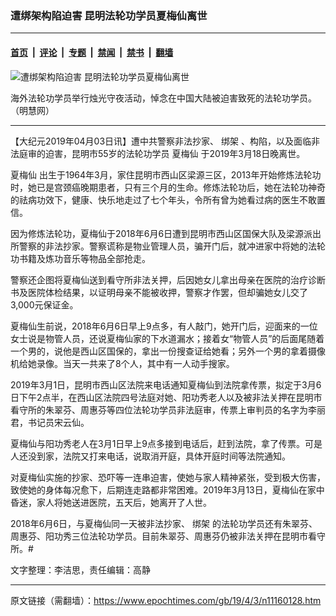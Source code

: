 ### 遭绑架构陷迫害 昆明法轮功学员夏梅仙离世

---

#### [首页](../../../..?n11160128) &nbsp;|&nbsp; [评论](../../../../../epoch-comment?n11160128) &nbsp;|&nbsp; [专题](../../../../../epoch-special?n11160128) &nbsp;|&nbsp; [禁闻](../../../../../epoch-news?n11160128) &nbsp;|&nbsp; [禁书](../../../../../books?n11160128) &nbsp;|&nbsp; [翻墙](https://github.com/gfw-breaker/nogfw/blob/master/README.md?n11160128)


<div><img alt="遭绑架构陷迫害 昆明法轮功学员夏梅仙离世" class="attachment-djy_600_400 size-djy_600_400 wp-post-image" src="https://i.epochtimes.com/assets/uploads/2019/04/140f6ddc46d4b695bea5ed0af75bd64e-600x400.png"/>
<div class="caption">
 <p>
  海外法轮功学员举行烛光守夜活动，悼念在中国大陆被迫害致死的法轮功学员。（明慧网）
 </p>
</div></div><hr/><div class="post_content" id="artbody" itemprop="articleBody">
 <!-- article content begin -->
 <p>
  【大纪元2019年04月03日讯】遭中共警察非法抄家、
  <ok href="https://www.epochtimes.com/gb/tag/%E7%BB%91%E6%9E%B6.html">
   绑架
  </ok>
  、构陷，以及面临非法庭审的迫害，昆明市55岁的法轮功学员
  <ok href="https://www.epochtimes.com/gb/tag/%E5%A4%8F%E6%A2%85%E4%BB%99.html">
   夏梅仙
  </ok>
  于2019年3月18日晚离世。
 </p>
 <p>
  <ok href="https://www.epochtimes.com/gb/tag/%E5%A4%8F%E6%A2%85%E4%BB%99.html">
   夏梅仙
  </ok>
  出生于1964年3月，家住昆明市西山区梁源三区，2013年开始修炼法轮功时，她已是宫颈癌晚期患者，只有三个月的生命。修炼法轮功后，她在法轮功神奇的祛病功效下，健康、快乐地走过了七个年头，令所有曾为她看过病的医生不敢置信。
 </p>
 <p>
  因为修炼法轮功，夏梅仙于2018年6月6日遭到昆明市西山区国保大队及梁源派出所警察的非法抄家。警察谎称是物业管理人员，骗开门后，就冲进家中将她的法轮功书籍及炼功音乐等物品全部抢走。
 </p>
 <p>
  警察还企图将夏梅仙送到看守所非法关押，后因她女儿拿出母亲在医院的治疗诊断书及医院体检结果，以证明母亲不能被收押，警察才作罢，但却骗她女儿交了3,000元保证金。
 </p>
 <p>
  夏梅仙生前说，2018年6月6日早上9点多，有人敲门，她开门后，迎面来的一位女士说是物管人员，还说夏梅仙家的下水道漏水；接着女“物管人员”的后面尾随着一个男的，说他是西山区国保的，拿出一份搜查证给她看；另外一个男的拿着摄像机给她录像。当天一共来了8个人，其中有一人动手搜家。
 </p>
 <p>
  2019年3月1日，昆明市西山区法院来电话通知夏梅仙到法院拿传票，拟定于3月6日下午2点半，在西山区法院四号法庭对她、阳功秀老人以及被非法关押在昆明市看守所的朱翠芬、周惠芬等四位法轮功学员非法庭审，传票上审判员的名字为李丽君，书记员宋云仙。
 </p>
 <p>
  夏梅仙与阳功秀老人在3月1日早上9点多接到电话后，赶到法院，拿了传票。可是人还没到家，法院又打来电话，说取消开庭，具体开庭时间等法院通知。
 </p>
 <p>
  对夏梅仙实施的抄家、恐吓等一连串迫害，使她与家人精神紧张，受到极大伤害，致使她的身体每况愈下，后期连走路都非常困难。2019年3月13日，夏梅仙在家中昏迷，家人将她送进医院，五天后，她离开了人世。
 </p>
 <p>
  2018年6月6日，与夏梅仙同一天被非法抄家、
  <ok href="https://www.epochtimes.com/gb/tag/%E7%BB%91%E6%9E%B6.html">
   绑架
  </ok>
  的法轮功学员还有朱翠芬、周惠芬、阳功秀三位法轮功学员。目前朱翠芬、周惠芬仍被非法关押在昆明市看守所。#
 </p>
 <p>
  文字整理：李洁思，责任编辑：高静
 </p>
 <!-- article content end -->
 <div id="below_article_ad">
 </div>
</div>


---

原文链接（需翻墙）：https://www.epochtimes.com/gb/19/4/3/n11160128.htm